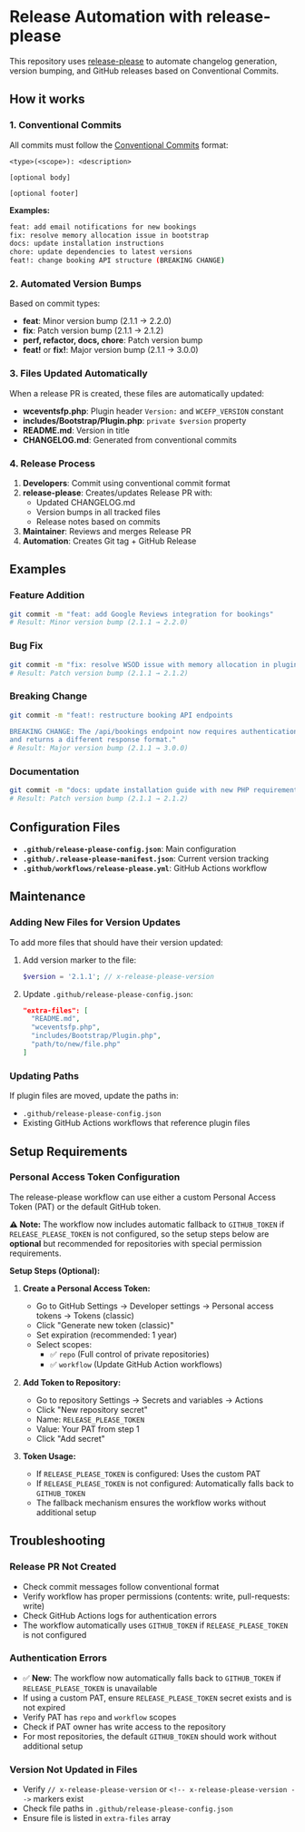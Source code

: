 # Release Automation with release-please

This repository uses [release-please](https://github.com/googleapis/release-please) to automate changelog generation, version bumping, and GitHub releases based on Conventional Commits.

## How it works

### 1. Conventional Commits
All commits must follow the [Conventional Commits](https://www.conventionalcommits.org/) format:

```
<type>(<scope>): <description>

[optional body]

[optional footer]
```

**Examples:**
```bash
feat: add email notifications for new bookings
fix: resolve memory allocation issue in bootstrap
docs: update installation instructions
chore: update dependencies to latest versions
feat!: change booking API structure (BREAKING CHANGE)
```

### 2. Automated Version Bumps

Based on commit types:
- **feat**: Minor version bump (2.1.1 → 2.2.0)
- **fix**: Patch version bump (2.1.1 → 2.1.2) 
- **perf, refactor, docs, chore**: Patch version bump
- **feat!** or **fix!**: Major version bump (2.1.1 → 3.0.0)

### 3. Files Updated Automatically

When a release PR is created, these files are automatically updated:

- **wceventsfp.php**: Plugin header `Version:` and `WCEFP_VERSION` constant
- **includes/Bootstrap/Plugin.php**: `private $version` property
- **README.md**: Version in title
- **CHANGELOG.md**: Generated from conventional commits

### 4. Release Process

1. **Developers**: Commit using conventional commit format
2. **release-please**: Creates/updates Release PR with:
   - Updated CHANGELOG.md
   - Version bumps in all tracked files
   - Release notes based on commits
3. **Maintainer**: Reviews and merges Release PR
4. **Automation**: Creates Git tag + GitHub Release

## Examples

### Feature Addition
```bash
git commit -m "feat: add Google Reviews integration for bookings"
# Result: Minor version bump (2.1.1 → 2.2.0)
```

### Bug Fix
```bash
git commit -m "fix: resolve WSOD issue with memory allocation in plugin bootstrap"
# Result: Patch version bump (2.1.1 → 2.1.2)
```

### Breaking Change
```bash
git commit -m "feat!: restructure booking API endpoints

BREAKING CHANGE: The /api/bookings endpoint now requires authentication
and returns a different response format."
# Result: Major version bump (2.1.1 → 3.0.0)
```

### Documentation
```bash
git commit -m "docs: update installation guide with new PHP requirements"
# Result: Patch version bump (2.1.1 → 2.1.2)
```

## Configuration Files

- **`.github/release-please-config.json`**: Main configuration
- **`.github/.release-please-manifest.json`**: Current version tracking
- **`.github/workflows/release-please.yml`**: GitHub Actions workflow

## Maintenance

### Adding New Files for Version Updates

To add more files that should have their version updated:

1. Add version marker to the file:
   ```php
   $version = '2.1.1'; // x-release-please-version
   ```

2. Update `.github/release-please-config.json`:
   ```json
   "extra-files": [
     "README.md",
     "wceventsfp.php", 
     "includes/Bootstrap/Plugin.php",
     "path/to/new/file.php"
   ]
   ```

### Updating Paths

If plugin files are moved, update the paths in:
- `.github/release-please-config.json`
- Existing GitHub Actions workflows that reference plugin files

## Setup Requirements

### Personal Access Token Configuration

The release-please workflow can use either a custom Personal Access Token (PAT) or the default GitHub token.

**⚠️ Note:** The workflow now includes automatic fallback to `GITHUB_TOKEN` if `RELEASE_PLEASE_TOKEN` is not configured, so the setup steps below are **optional** but recommended for repositories with special permission requirements.

**Setup Steps (Optional):**

1. **Create a Personal Access Token:**
   - Go to GitHub Settings → Developer settings → Personal access tokens → Tokens (classic)
   - Click "Generate new token (classic)"
   - Set expiration (recommended: 1 year)
   - Select scopes:
     - ✅ `repo` (Full control of private repositories)
     - ✅ `workflow` (Update GitHub Action workflows)

2. **Add Token to Repository:**
   - Go to repository Settings → Secrets and variables → Actions
   - Click "New repository secret"
   - Name: `RELEASE_PLEASE_TOKEN`
   - Value: Your PAT from step 1
   - Click "Add secret"

3. **Token Usage:**
   - If `RELEASE_PLEASE_TOKEN` is configured: Uses the custom PAT
   - If `RELEASE_PLEASE_TOKEN` is not configured: Automatically falls back to `GITHUB_TOKEN`
   - The fallback mechanism ensures the workflow works without additional setup

## Troubleshooting

### Release PR Not Created
- Check commit messages follow conventional format
- Verify workflow has proper permissions (contents: write, pull-requests: write)
- Check GitHub Actions logs for authentication errors
- The workflow automatically uses `GITHUB_TOKEN` if `RELEASE_PLEASE_TOKEN` is not configured

### Authentication Errors
- ✅ **New**: The workflow now automatically falls back to `GITHUB_TOKEN` if `RELEASE_PLEASE_TOKEN` is unavailable
- If using a custom PAT, ensure `RELEASE_PLEASE_TOKEN` secret exists and is not expired
- Verify PAT has `repo` and `workflow` scopes
- Check if PAT owner has write access to the repository
- For most repositories, the default `GITHUB_TOKEN` should work without additional setup

### Version Not Updated in Files  
- Verify `// x-release-please-version` or `<!-- x-release-please-version -->` markers exist
- Check file paths in `.github/release-please-config.json`
- Ensure file is listed in `extra-files` array